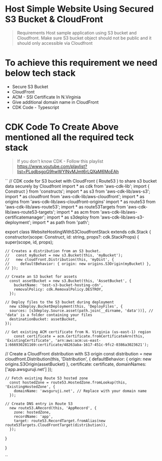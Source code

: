 # Host Simple Website Using Secured S3 Bucket & CloudFront

> Requirements
> Host sample application using S3 bucket and Cloudfront.
> Make sure S3 bucket object should not be public and it should only accessible via Cloudfront

# To achieve this requirement we need below tech stack
 - Secure S3 Bucket
 - CloudFront
 - ACM - SSl Certificate In N.Virginia
 - Give additional domain name in CloudFront
 - CDK Code - Typescript

 # CDK Code To Create Above mentioned all the required teck stack
 > If you don't know CDK - Follow this playlist https://www.youtube.com/playlist?list=PLqdbsgoG9hwWYlNvMJmt6rLQXaM6MoEAh

 `` 
 // CDK code for S3 bucket with CloudFront ( Route53 ) to share s3 bucket data securely by Cloudfront
import * as cdk from 'aws-cdk-lib';
import { Construct } from 'constructs';
import * as s3 from 'aws-cdk-lib/aws-s3';
import * as cloudfront from 'aws-cdk-lib/aws-cloudfront';
import * as origins from 'aws-cdk-lib/aws-cloudfront-origins'
import * as route53 from 'aws-cdk-lib/aws-route53';
import * as route53Targets from 'aws-cdk-lib/aws-route53-targets';
import * as acm from 'aws-cdk-lib/aws-certificatemanager';
import * as s3deploy from 'aws-cdk-lib/aws-s3-deployment';
import * as path from 'path';

 
export class WebsiteHostingWithS3CloudfrontStack extends cdk.Stack {
  constructor(scope: Construct, id: string, props?: cdk.StackProps) {
    super(scope, id, props);

    // Creates a distribution from an S3 bucket.
    //   const myBucket = new s3.Bucket(this, 'myBucket');
    //   new cloudfront.Distribution(this, 'myDist', {
    //     defaultBehavior: { origin: new origins.S3Origin(myBucket) },
    // });

    // Create an S3 bucket for assets
      const assetBucket = new s3.Bucket(this, 'AssetBucket', {
        bucketName: 'test-s3-bucket-hosting-cdn',
        removalPolicy: cdk.RemovalPolicy.DESTROY,
      });

    // Deploy files to the S3 bucket during deployment
      new s3deploy.BucketDeployment(this, 'DeployFiles', {
      sources: [s3deploy.Source.asset(path.join(__dirname, 'data'))], // 'data' is a folder containing your files
      destinationBucket: assetBucket,
    });

    // Get existing ACM certificate from N. Virginia (us-east-1) region
        const certificate = acm.Certificate.fromCertificateArn(this, 'ExistingCertificate', 'arn:aws:acm:us-east-1:666930281169:certificate/48263aba-1617-451c-9fc2-0386a3023621');

   // Create a CloudFront distribution with S3 origin
      const distribution = new cloudfront.Distribution(this, 'Distribution', {
        defaultBehavior: { origin: new origins.S3Origin(assetBucket)
      },
        certificate: certificate,
        domainNames: ['app.awsguruji.net']
      });

    // Fetch existing Route 53 hosted zone
      const hostedZone = route53.HostedZone.fromLookup(this, 'ExistingHostedZone', {
        domainName: 'awsguruji.net', // Replace with your domain name
      });

    // Create DNS entry in Route 53
      new route53.ARecord(this, 'AppRecord', {
        zone: hostedZone,
        recordName: 'app',
        target: route53.RecordTarget.fromAlias(new route53Targets.CloudFrontTarget(distribution)),
      });


  }

}

``